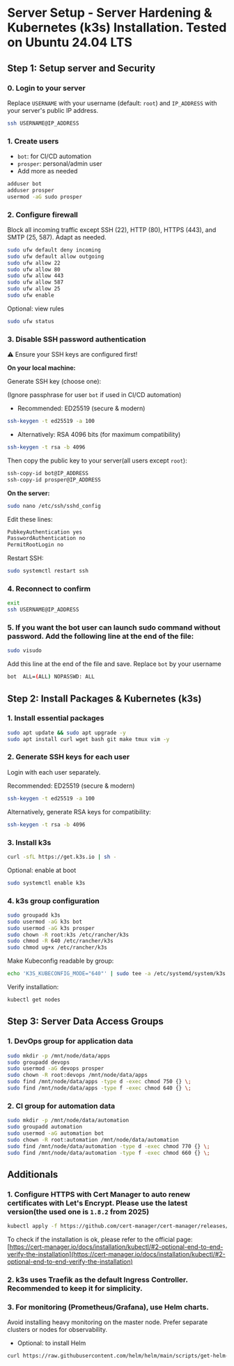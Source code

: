 # Server Setup - Server Hardening & Kubernetes (k3s) Installation. Tested on Ubuntu 24.04 LTS

## Step 1: Setup server and Security

### 0. Login to your server

Replace `USERNAME` with your username (default: `root`) and `IP_ADDRESS` with your server's public IP address.

```bash
ssh USERNAME@IP_ADDRESS
```

### 1. Create users

- `bot`: for CI/CD automation
- `prosper`: personal/admin user
- Add more as needed

```bash
adduser bot
adduser prosper
usermod -aG sudo prosper
```

### 2. Configure firewall

Block all incoming traffic except SSH (22), HTTP (80), HTTPS (443), and SMTP (25, 587). Adapt as needed.

```bash
sudo ufw default deny incoming
sudo ufw default allow outgoing
sudo ufw allow 22
sudo ufw allow 80
sudo ufw allow 443
sudo ufw allow 587
sudo ufw allow 25
sudo ufw enable
```

Optional: view rules

```bash
sudo ufw status
```

### 3. Disable SSH password authentication

⚠️ Ensure your SSH keys are configured first!

**On your local machine:**

Generate SSH key (choose one):

(Ignore passphrase for user `bot` if used in CI/CD automation)

- Recommended: ED25519 (secure & modern)

```bash
ssh-keygen -t ed25519 -a 100
```

- Alternatively: RSA 4096 bits (for maximum compatibility)

```bash
ssh-keygen -t rsa -b 4096
```

Then copy the public key to your server(all users except `root`):

```bash
ssh-copy-id bot@IP_ADDRESS
ssh-copy-id prosper@IP_ADDRESS
```

**On the server:**

```bash
sudo nano /etc/ssh/sshd_config
```

Edit these lines:

```bash
PubkeyAuthentication yes
PasswordAuthentication no
PermitRootLogin no
```

Restart SSH:

```bash
sudo systemctl restart ssh
```

### 4. Reconnect to confirm

```bash
exit
ssh USERNAME@IP_ADDRESS
```

### 5. If you want the bot user can launch sudo command without password. Add the following line at the end of the file:

```bash
sudo visudo
```

Add this line at the end of the file and save. Replace `bot` by your username

```bash
bot  ALL=(ALL) NOPASSWD: ALL
```

## Step 2: Install Packages & Kubernetes (k3s)

### 1. Install essential packages

```bash
sudo apt update && sudo apt upgrade -y
sudo apt install curl wget bash git make tmux vim -y
```

### 2. Generate SSH keys for each user

Login with each user separately.

Recommended: ED25519 (secure & modern)

```bash
ssh-keygen -t ed25519 -a 100
```

Alternatively, generate RSA keys for compatibility:

```bash
ssh-keygen -t rsa -b 4096
```

### 3. Install k3s

```bash
curl -sfL https://get.k3s.io | sh -
```

Optional: enable at boot

```bash
sudo systemctl enable k3s
```

### 4. k3s group configuration

```bash
sudo groupadd k3s
sudo usermod -aG k3s bot
sudo usermod -aG k3s prosper
sudo chown -R root:k3s /etc/rancher/k3s
sudo chmod -R 640 /etc/rancher/k3s
sudo chmod ug+x /etc/rancher/k3s
```

Make Kubeconfig readable by group:

```bash
echo 'K3S_KUBECONFIG_MODE="640"' | sudo tee -a /etc/systemd/system/k3s.service.env
```

Verify installation:

```bash
kubectl get nodes
```

## Step 3: Server Data Access Groups

### 1. DevOps group for application data

```bash
sudo mkdir -p /mnt/node/data/apps
sudo groupadd devops
sudo usermod -aG devops prosper
sudo chown -R root:devops /mnt/node/data/apps
sudo find /mnt/node/data/apps -type d -exec chmod 750 {} \;
sudo find /mnt/node/data/apps -type f -exec chmod 640 {} \;
```

### 2. CI group for automation data

```bash
sudo mkdir -p /mnt/node/data/automation
sudo groupadd automation
sudo usermod -aG automation bot
sudo chown -R root:automation /mnt/node/data/automation
sudo find /mnt/node/data/automation -type d -exec chmod 770 {} \;
sudo find /mnt/node/data/automation -type f -exec chmod 660 {} \;
```

## Additionals

### 1. Configure HTTPS with Cert Manager to auto renew certificates with Let's Encrypt. Please use the latest version(the used one is `1.8.2` from 2025)

```bash
kubectl apply -f https://github.com/cert-manager/cert-manager/releases/download/v1.18.2/cert-manager.yaml
```

To check if the installation is ok, please refer to the official page: [https://cert-manager.io/docs/installation/kubectl/#2-optional-end-to-end-verify-the-installation](https://cert-manager.io/docs/installation/kubectl/#2-optional-end-to-end-verify-the-installation)

### 2. k3s uses **Traefik** as the default Ingress Controller. Recommended to keep it for simplicity.

### 3. For monitoring (Prometheus/Grafana), use Helm charts.

Avoid installing heavy monitoring on the master node.
Prefer separate clusters or nodes for observability.

- Optional: to install Helm

```bash
curl https://raw.githubusercontent.com/helm/helm/main/scripts/get-helm-3 | bash
```
